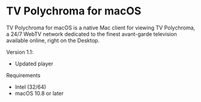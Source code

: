 # TV Polychroma for macOS
TV Polychroma for macOS is a native Mac client for viewing TV Polychroma, a 24/7 WebTV network dedicated to the finest avant-garde television available online, right on the Desktop.

Version 1.1:
- Updated player

Requirements
- Intel (32/64)
- macOS 10.8 or later
